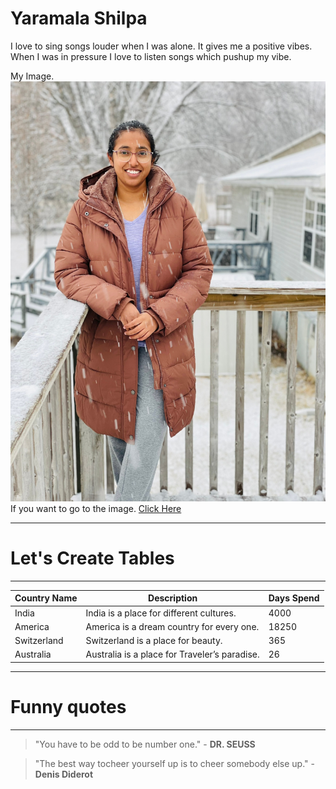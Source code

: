 # Yaramala Shilpa

I love to sing songs louder when I was alone. It gives me a positive vibes. When I was in pressure I love to listen songs which pushup my vibe.

My Image. ![myself](https://github.com/s559152/assignment2-Shilpa/blob/main/shilpa.jpeg)
If you want to go to the image.
[Click Here](https://github.com/s559152/assignment2-Shilpa/blob/main/shilpa.jpeg)

---
# Let's Create Tables
---
| Country Name | Description                                   | Days Spend |
|------------- |-----------------------------------------------|----------- |
| India        | India is a place for different cultures.      | 4000       |
| America      | America is a dream country for every one.     | 18250      |  
| Switzerland  | Switzerland is a place for beauty.            | 365        |
| Australia    | Australia is a place for Traveler’s paradise. | 26         |


---
# Funny quotes
---

>"You have to be odd to be number one." - **DR. SEUSS**


> "The best way tocheer yourself up is to cheer somebody else up." - **Denis Diderot**